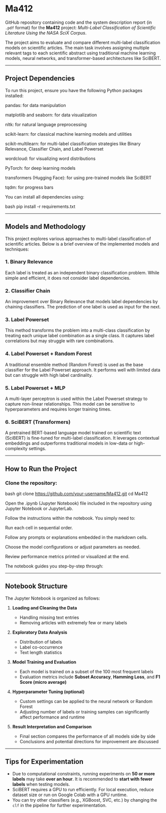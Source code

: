 # Ma412

GitHub repository containing code and the system description report (in `.pdf` format) for the **Ma412** project: *Multi-Label Classification of Scientific Literature Using the NASA SciX Corpus*.

The project aims to evaluate and compare different multi-label classification models on scientific articles. The main task involves assigning multiple relevant tags to each scientific abstract using traditional machine learning models, neural networks, and transformer-based architectures like SciBERT.

---

## Project Dependencies

To run this project, ensure you have the following Python packages installed:

pandas: for data manipulation

matplotlib and seaborn: for data visualization

nltk: for natural language preprocessing

scikit-learn: for classical machine learning models and utilities

scikit-multilearn: for multi-label classification strategies like Binary Relevance, Classifier Chain, and Label Powerset

wordcloud: for visualizing word distributions

PyTorch: for deep learning models

transformers (Hugging Face): for using pre-trained models like SciBERT

tqdm: for progress bars

You can install all dependencies using:

bash
pip install -r requirements.txt

---

## Models and Methodology

This project explores various approaches to multi-label classification of scientific articles. Below is a brief overview of the implemented models and techniques:

### 1. Binary Relevance
Each label is treated as an independent binary classification problem. While simple and efficient, it does not consider label dependencies.

### 2. Classifier Chain
An improvement over Binary Relevance that models label dependencies by chaining classifiers. The prediction of one label is used as input for the next.

### 3. Label Powerset
This method transforms the problem into a multi-class classification by treating each unique label combination as a single class. It captures label correlations but may struggle with rare combinations.

### 4. Label Powerset + Random Forest
A traditional ensemble method (Random Forest) is used as the base classifier for the Label Powerset approach. It performs well with limited data but can struggle with high label cardinality.

### 5. Label Powerset + MLP
A multi-layer perceptron is used within the Label Powerset strategy to capture non-linear relationships. This model can be sensitive to hyperparameters and requires longer training times.

### 6. SciBERT (Transformers)
A pretrained BERT-based language model trained on scientific text (SciBERT) is fine-tuned for multi-label classification. It leverages contextual embeddings and outperforms traditional models in low-data or high-complexity settings.

---
## How to Run the Project

### Clone the repository:

bash
git clone https://github.com/your-username/Ma412.git
cd Ma412

Open the .ipynb (Jupyter Notebook) file included in the repository using Jupyter Notebook or JupyterLab.

Follow the instructions within the notebook. You simply need to:

Run each cell in sequential order.

Follow any prompts or explanations embedded in the markdown cells.

Choose the model configurations or adjust parameters as needed.

Review performance metrics printed or visualized at the end.

The notebook guides you step-by-step through:

---
## Notebook Structure

The Jupyter Notebook is organized as follows:

1. **Loading and Cleaning the Data**  
   - Handling missing text entries  
   - Removing articles with extremely few or many labels  

2. **Exploratory Data Analysis**  
   - Distribution of labels  
   - Label co-occurrence  
   - Text length statistics  

3. **Model Training and Evaluation**  
   - Each model is trained on a subset of the 100 most frequent labels  
   - Evaluation metrics include **Subset Accuracy**, **Hamming Loss**, and **F1 Score (micro average)**  

4. **Hyperparameter Tuning (optional)**  
   - Custom settings can be applied to the neural network or Random Forest  
   - Adjusting number of labels or training samples can significantly affect performance and runtime  

5. **Result Interpretation and Comparison**  
   - Final section compares the performance of all models side by side  
   - Conclusions and potential directions for improvement are discussed

---

##  Tips for Experimentation

- Due to computational constraints, running experiments on **50 or more labels** may take **over an hour**. It is recommended to **start with fewer labels** when testing models.
- SciBERT requires a GPU to run efficiently. For local execution, reduce dataset size or run on Google Colab with a GPU runtime.
- You can try other classifiers (e.g., XGBoost, SVC, etc.) by changing the `clf` in the pipeline for further experimentation.





